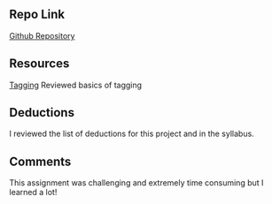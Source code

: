 ## Repo Link
[Github Repository](https://github.com/kellymarton/hw_listeners_marton_kelly)

## Resources

[Tagging](https://git-scm.com/book/en/v2/Git-Basics-Tagging)
Reviewed basics of tagging
## Deductions
I reviewed the list of deductions for this project and in the syllabus.

## Comments
This assignment was challenging and extremely time consuming but I learned a lot!
